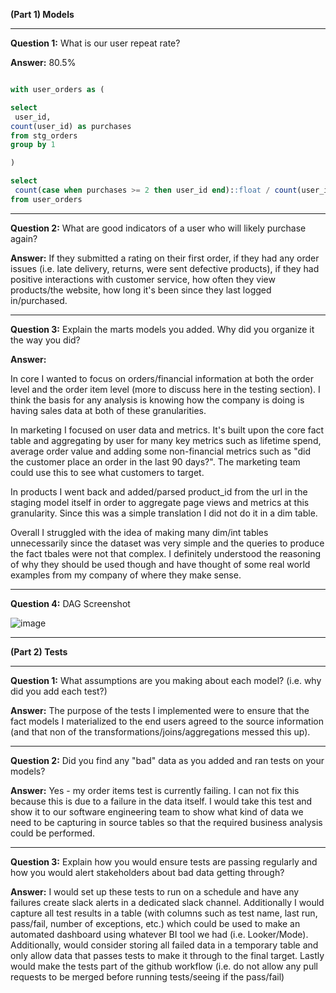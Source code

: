 **(Part 1) Models**

----------------------------------------------------------------------------------------------
**Question 1:** What is our user repeat rate?

**Answer:** 80.5%

```sql

with user_orders as (

select 
 user_id,
count(user_id) as purchases
from stg_orders
group by 1

)

select
 count(case when purchases >= 2 then user_id end)::float / count(user_id)::float
from user_orders
```
----------------------------------------------------------------------------------------------
**Question 2:** What are good indicators of a user who will likely purchase again?

**Answer:**  If they submitted a rating on their first order, if they had any order issues (i.e.
late delivery, returns, were sent defective products), if they had positive interactions 
with customer service, how often they view products/the website, how long it's been since they 
last logged in/purchased.

----------------------------------------------------------------------------------------------
**Question 3:** Explain the marts models you added.  Why did you organize it the way you did?

**Answer:**  

In core I wanted to focus on orders/financial information at both the order level
and the order item level (more to discuss here in the testing section).  I think the basis for
any analysis is knowing how the company is doing is having sales data at both of these granularities.

In marketing I focused on user data and metrics.  It's built upon the core fact table and aggregating
by user for many key metrics such as lifetime spend, average order value and adding some non-financial
metrics such as "did the customer place an order in the last 90 days?".  The marketing team could use
this to see what customers to target.

In products I went back and added/parsed product_id from the url in the staging model itself in order
to aggregate page views and metrics at this granularity.  Since this was a simple translation I did not
do it in a dim table.

Overall I struggled with the idea of making many dim/int tables unnecessarily since the dataset 
was very simple and the queries to produce the fact tbales were not that complex.  I definitely understood
the reasoning of why they should be used though and have thought of some real world examples from my company
of where they make sense.

----------------------------------------------------------------------------------------------

**Question 4:** DAG Screenshot

![image](https://user-images.githubusercontent.com/56136736/143778646-d33d6500-b50e-4ea9-85e9-b32b1086d9c3.png)

----------------------------------------------------------------------------------------------

**(Part 2) Tests**

----------------------------------------------------------------------------------------------

**Question 1:** What assumptions are you making about each model? (i.e. why did you add each test?)

**Answer:** The purpose of the tests I implemented were to ensure that the fact models I materialized
to the end users agreed to the source information (and that non of the transformations/joins/aggregations
messed this up).

----------------------------------------------------------------------------------------------

**Question 2:** Did you find any "bad" data as you added and ran tests on your models? 

**Answer:** Yes - my order items test is currently failing.  I can not fix this because this is due to 
a failure in the data itself.  I would take this test and show it to our software engineering team to show
what kind of data we need to be capturing in source tables so that the required business analysis could
be performed.

----------------------------------------------------------------------------------------------

**Question 3:** Explain how you would ensure tests are passing regularly and how you would alert
stakeholders about bad data getting through?

**Answer:** I would set up these tests to run on a schedule and have any failures create slack alerts in a 
dedicated slack channel.  Additionally I would capture all test results in a table (with columns such as
test name, last run, pass/fail, number of exceptions, etc.) which could be used to make an automated dashboard
using whatever BI tool we had (i.e. Looker/Mode).  Additionally, would consider storing all failed data in a temporary
table and only allow data that passes tests to make it through to the final target.  Lastly would make the tests part 
of the github workflow (i.e. do not allow any pull requests to be merged before running tests/seeing if the pass/fail)
